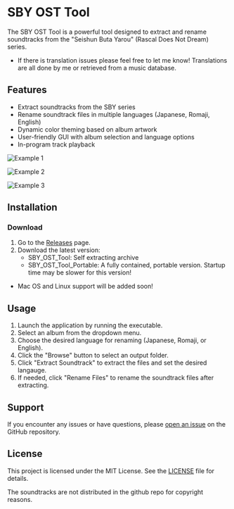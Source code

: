 # SBY OST Tool

The SBY OST Tool is a powerful tool designed to extract and rename soundtracks from the "Seishun Buta Yarou" (Rascal Does Not Dream) series.

* If there is translation issues please feel free to let me know! Translations are all done by me or retrieved from a music database.

## Features

- Extract soundtracks from the SBY series
- Rename soundtrack files in multiple languages (Japanese, Romaji, English)
- Dynamic color theming based on album artwork
- User-friendly GUI with album selection and language options
- In-program track playback

![Example 1](https://github.com/Synthworks0/SBY-OST-Tool/blob/dev/example1.png)

![Example 2](https://github.com/Synthworks0/SBY-OST-Tool/blob/dev/example2.png)

![Example 3](https://github.com/Synthworks0/SBY-OST-Tool/blob/dev/example3.png)

## Installation

### Download

1. Go to the [Releases](https://github.com/Synthworks0/SBY-OST-Tool/releases) page.
2. Download the latest version:
   - SBY_OST_Tool: Self extracting archive
   - SBY_OST_Tool_Portable: A fully contained, portable version. Startup time may be slower for this version!

* Mac OS and Linux support will be added soon!

## Usage

1. Launch the application by running the executable.
2. Select an album from the dropdown menu.
3. Choose the desired language for renaming (Japanese, Romaji, or English).
4. Click the "Browse" button to select an output folder.
5. Click "Extract Soundtrack" to extract the files and set the desired langauge.
6. If needed, click "Rename Files" to rename the soundtrack files after extracting.

## Support

If you encounter any issues or have questions, please [open an issue](https://github.com/Synthworks0/SBY-OST-Tool/issues) on the GitHub repository.

## License

This project is licensed under the MIT License. See the [LICENSE](https://github.com/Synthworks0/SBY-OST-Tool/blob/main/LICENSE) file for details.

The soundtracks are not distributed in the github repo for copyright reasons.
